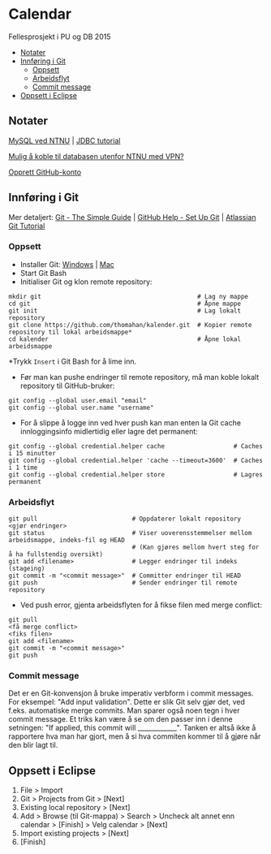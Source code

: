 # Calendar
Fellesprosjekt i PU og DB 2015

- [Notater](#notater)
- [Innføring i Git](#innføring-i-git)
  - [Oppsett](#oppsett)
  - [Arbeidsflyt](#arbeidsflyt)
  - [Commit message](#commit-message)
- [Oppsett i Eclipse](#oppsett-i-eclipse)

## Notater
[MySQL ved NTNU](https://innsida.ntnu.no/wiki/-/wiki/Norsk/Bruke+MySQL+ved+NTNU) | 
[JDBC tutorial](http://docs.oracle.com/javase/tutorial/jdbc/overview/)

[Mulig å koble til databasen utenfor NTNU med VPN?](https://innsida.ntnu.no/wiki/-/wiki/Norsk/installere+VPN)

[Opprett GitHub-konto](https://github.com/join)

## Innføring i Git
Mer detaljert: [Git - The Simple Guide](http://rogerdudler.github.io/git-guide/) | 
[GitHub Help - Set Up Git](https://help.github.com/articles/set-up-git/) | 
[Atlassian Git Tutorial](https://www.atlassian.com/git/tutorials/comparing-workflows/centralized-workflow)

### Oppsett
- Installer Git: [Windows](http://msysgit.github.io/) | [Mac](https://code.google.com/p/git-osx-installer/downloads/list?can=3)
- Start Git Bash
- Initialiser Git og klon remote repository:
```shell
mkdir git                                           # Lag ny mappe
cd git                                              # Åpne mappe
git init                                            # Lag lokalt repository
git clone https://github.com/thomahan/kalender.git  # Kopier remote repository til lokal arbeidsmappe*
cd kalender                                         # Åpne lokal arbeidsmappe
```
*Trykk `Insert` i Git Bash for å lime inn.
- Før man kan pushe endringer til remote repository, må man koble lokalt repository til GitHub-bruker:
```shell
git config --global user.email "email"
git config --global user.name "username"
```
- For å slippe å logge inn ved hver push kan man enten la Git cache innloggingsinfo midlertidig eller lagre det permanent:
```shell
git config --global credential.helper cache                   # Caches i 15 minutter
git config --global credential.helper 'cache --timeout=3600'  # Caches i 1 time
git config --global credential.helper store                   # Lagres permanent
```

### Arbeidsflyt
```shell
git pull                          # Oppdaterer lokalt repository
<gjør endringer>
git status                        # Viser uoverensstemmelser mellom arbeidsmappe, indeks-fil og HEAD
                                  # (Kan gjøres mellom hvert steg for å ha fullstendig oversikt)
git add <filename>                # Legger endringer til indeks (stageing)
git commit -m "<commit message>"  # Committer endringer til HEAD
git push                          # Sender endringer til remote repository
```
- Ved push error, gjenta arbeidsflyten for å fikse filen med merge conflict:
```shell
git pull
<få merge conflict>
<fiks filen>
git add <filename>
git commit -m "<commit message>"
git push
```
### Commit message
Det er en Git-konvensjon å bruke imperativ verbform i commit messages. For eksempel: "Add input validation". Dette er slik Git selv gjør det, ved f.eks. automatiske merge commits. Man sparer også noen tegn i hver commit message. Et triks kan være å se om den passer inn i denne setningen: "If applied, this commit will ____________". Tanken er altså ikke å rapportere hva man har gjort, men å si hva commiten kommer til å gjøre når den blir lagt til.

## Oppsett i Eclipse
1. File > Import
2. Git > Projects from Git > [Next]
3. Existing local repository > [Next]
4. Add > Browse (til Git-mappa) > Search > Uncheck alt annet enn calendar > [Finish] > Velg calendar > [Next]
5. Import existing projects > [Next]
6. [Finish]
